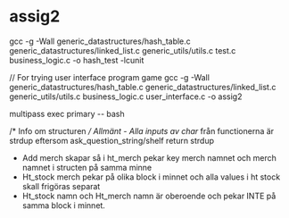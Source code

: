 # assig2


gcc -g -Wall generic_datastructures/hash_table.c generic_datastructures/linked_list.c generic_utils/utils.c  test.c business_logic.c -o hash_test -lcunit


// For trying user interface program game
gcc -g -Wall generic_datastructures/hash_table.c generic_datastructures/linked_list.c generic_utils/utils.c business_logic.c user_interface.c -o assig2

multipass exec primary -- bash            


/* Info om structuren */
Allmänt - Alla inputs av char* från functionerna är strdup eftersom ask_question_string/shelf return strdup
* Add merch skapar så i ht_merch pekar key merch namnet och merch namnet i structen på samma minne
* Ht_stock merch pekar på olika block i minnet och alla values i ht stock skall frigöras separat
* Ht_stock namn och Ht_merch namn är oberoende och pekar INTE på samma block i minnet. 
